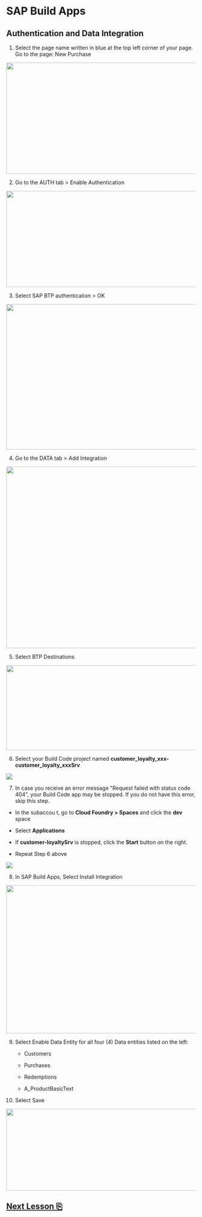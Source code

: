 # SAP Build Apps

## Authentication and Data Integration

1.  Select the page name written in blue at the top left corner of your
    page. Go to the page: New Purchase

<img src="images/image1.png"
style="width:6.5in;height:3.08333in" />

2.  Go to the AUTH tab \> Enable Authentication

<img src="images/image2.png"
style="width:6.5in;height:2.66667in" />

3.  Select SAP BTP authentication \> OK

<img src="images/image3.png"
style="width:6.5in;height:4.03125in" />

4.  Go to the DATA tab \> Add Integration

<img src="images/image4.png"
style="width:6.5in;height:5.02917in" />

5.  Select BTP Destinations

<img src="images/image5.png"
style="width:6.5in;height:2.35417in" />

6.  Select your Build Code project named **customer_loyalty_xxx-customer_loyalty_xxxSrv**

<img src="images/image6.jpg" />

7. In case you receive an error message "Request failed with status code 404", your Build Code app may be stopped. If you do not have this error, skip this step.

- In the subaccou t, go to **Cloud Foundry > Spaces** and click the **dev** space

- Select **Applications**

- If **customer-loyaltySrv** is stopped, click the **Start** button on the right.

- Repeat Step 6 above

<img src="images/image9.jpg" />

8.  In SAP Build Apps, Select Install Integration

<img src="images/image7.png" style="width:6.5in;height:4.11042in" />

9.  Select Enable Data Entity for all four (4) Data entities listed on
    the left:

    - Customers

    - Purchases

    - Redemptions

    - A_ProductBasicText

10.  Select Save

<img src="images/image8.png" style="width:6.5in;height:2.26528in" />

## [Next Lesson ⎘](../ex3.3/)
